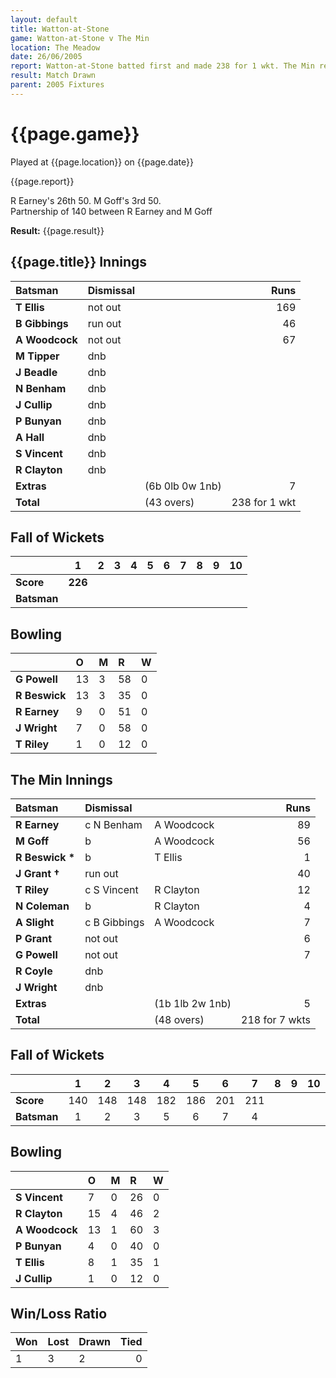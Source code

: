 ```yaml
---
layout: default
title: Watton-at-Stone
game: Watton-at-Stone v The Min
location: The Meadow
date: 26/06/2005
report: Watton-at-Stone batted first and made 238 for 1 wkt. The Min replied with 218 for 7 wkts, before time ran out
result: Match Drawn
parent: 2005 Fixtures
---
```


# {{page.game}}

Played at {{page.location}} on {{page.date}}

{{page.report}}

R Earney's 26th 50. M Goff's 3rd 50.<br />
Partnership of 140 between R Earney and M Goff

**Result:** {{page.result}}

## {{page.title}} Innings

| Batsman | Dismissal |  | Runs |
|:---|:---|---|---:|
| **T Ellis** | not out |  | 169 |
| **B Gibbings** | run out |  | 46 |
| **A Woodcock** | not out |  | 67 |
| **M Tipper** | dnb |  |  |
| **J Beadle** | dnb |  |  |
| **N Benham** | dnb |  |  |
| **J Cullip** | dnb |  |  |
| **P Bunyan** | dnb |  |  |
| **A Hall** | dnb |  |  |
| **S Vincent** | dnb |  |  |
| **R Clayton** | dnb |  |  |
| **Extras** | | (6b 0lb 0w 1nb) | 7 |
| **Total** | | (43 overs) | 238 for 1 wkt |

## Fall of Wickets

| | 1 | 2 | 3 | 4 | 5 | 6 | 7 | 8 | 9 | 10 |
|---|:---:|:---:|:---:|:---:|:---:|:---:|:---:|:---:|:---:|:---:|
| **Score** | **226** |  |  |  |  |  |  |  |  |  |
| **Batsman** |  |  |  |  |  |  |  |  |  |  |

## Bowling

| | O | M | R | W |
|---|:---|:---|:---|:---|
| **G Powell** | 13 | 3 | 58 | 0 |
| **R Beswick** | 13 | 3 | 35 | 0 |
| **R Earney** | 9 | 0 | 51 | 0 |
| **J Wright** | 7 | 0 | 58 | 0 |
| **T Riley** | 1 | 0 | 12 | 0 |

## The Min Innings

| Batsman | Dismissal |  | Runs |
|:---|:---|---|---:|
| **R Earney** | c N Benham | A Woodcock | 89 |
| **M Goff** | b | A Woodcock | 56 |
| **R Beswick &#42;** | b | T Ellis | 1 |
| **J Grant &#8224;** | run out |  | 40 |
| **T Riley** | c S Vincent | R Clayton | 12 |
| **N Coleman** | b | R Clayton | 4 |
| **A Slight** | c B Gibbings | A Woodcock | 7 |
| **P Grant** | not out |  | 6 |
| **G Powell** | not out |  | 7 |
| **R Coyle** | dnb |  |  |
| **J Wright** | dnb |  |  |
| **Extras** | | (1b 1lb 2w 1nb) | 5 |
| **Total** | | (48 overs) | 218 for 7 wkts |

## Fall of Wickets

| | 1 | 2 | 3 | 4 | 5 | 6 | 7 | 8 | 9 | 10 |
|---|:---:|:---:|:---:|:---:|:---:|:---:|:---:|:---:|:---:|:---:|
| **Score** | 140 | 148 | 148 | 182 | 186 | 201 | 211 |  |  |  |
| **Batsman** | 1 | 2 | 3 | 5 | 6 | 7 | 4 |  |  |  |

## Bowling

| | O | M | R | W |
|---|:---|:---|:---|:---|
| **S Vincent** | 7 | 0 | 26 | 0 |
| **R Clayton** | 15 | 4 | 46 | 2 |
| **A Woodcock** | 13 | 1 | 60 | 3 |
| **P Bunyan** | 4 | 0 | 40 | 0 |
| **T Ellis** | 8 | 1 | 35 | 1 |
| **J Cullip** | 1 | 0 | 12 | 0 |

## Win/Loss Ratio

| Won | Lost | Drawn | Tied |
|:---|:---|:---|---:|
| 1 | 3 | 2 | 0 |